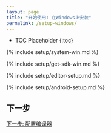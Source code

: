 ```yaml
---
layout: page
title: "开始使用: 在Windows上安装"
permalink: /setup-windows/
---
```


* TOC Placeholder
{:toc}

{% include setup/system-win.md %}

{% include setup/get-sdk-win.md %}

{% include setup/editor-setup.md %}

{% include setup/android-setup.md %}

## 下一步

[下一步: 配置编译器](/get-started/editor/)
